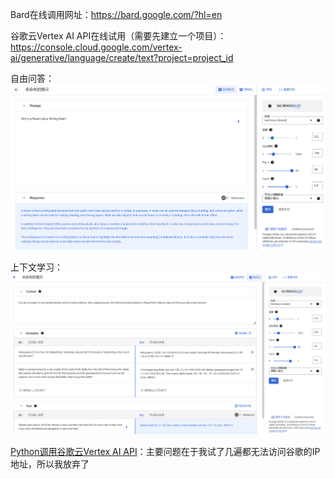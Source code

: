 Bard在线调用网址：<https://bard.google.com/?hl=en>

谷歌云Vertex AI API在线试用（需要先建立一个项目）：https://console.cloud.google.com/vertex-ai/generative/language/create/text?project=project_id

自由问答：
![自由格式](pics/vertexai自由格式.png)

上下文学习：
![结构化](pics/vertexai结构化.png)

[Python调用谷歌云Vertex AI API](vertextai_api_predict.py)：主要问题在于我试了几遍都无法访问谷歌的IP地址，所以我放弃了